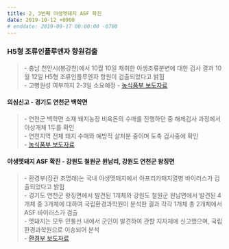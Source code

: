 ```yaml
---
title: 2, 3번째 야생멧돼지 ASF 확진
date: 2019-10-12 +0900
# enddate: 2019-09-17 00:00:00 -0700
---
```

### H5형 조류인플루엔자 항원검출
> \- 충남 천안시(봉강천)에서 10월 10일 채취한 야생조류분변에 대한 검사 결과 10월 12일 H5형 조류인플루엔자 항원이 검출되었다고 밝힘  
> \- 고병원성 여부까지 2-3일 소요예정
> \- [농식품부 보도자료](http://www.mafra.go.kr/FMD-AI/2095/subview.do?enc=Zm5jdDF8QEB8JTJGYmJzJTJGRk1ELUFJJTJGMzU0JTJGMzIxNjQxJTJGYXJ0Y2xWaWV3LmRvJTNGYmJzQ2xTZXElM0QlMjZyZ3NFbmRkZVN0ciUzRCUyNmJic09wZW5XcmRTZXElM0QlMjZyZ3NCZ25kZVN0ciUzRCUyNnBhc3N3b3JkJTNEJTI2c3JjaENvbHVtbiUzRCUyNnJvdyUzRDEwJTI2aXNWaWV3TWluZSUzRGZhbHNlJTI2cGFnZSUzRDElMjZzcmNoV3JkJTNEJTI2)  

#### 의심신고 - 경기도 연천군 백학면
> \- 연천군 백학면 소재 돼지농장 비육돈의 수매를 진행하던 중 해체검사 과정에서 이상개체 1두를 확인  
> \- 연천지역 전체 돼지 수매와 예방적 살처분 중이며 도축 검사중에 확인  
> \- [농식품부 보도자료](http://www.mafra.go.kr/FMD-AI/2095/subview.do?enc=Zm5jdDF8QEB8JTJGYmJzJTJGRk1ELUFJJTJGMzU0JTJGMzIxNjQzJTJGYXJ0Y2xWaWV3LmRvJTNGYmJzQ2xTZXElM0QlMjZpc1ZpZXdNaW5lJTNEZmFsc2UlMjZyZ3NFbmRkZVN0ciUzRCUyNnBhZ2UlM0QxJTI2YmJzT3BlbldyZFNlcSUzRCUyNnJnc0JnbmRlU3RyJTNEJTI2c3JjaFdyZCUzRCUyNnBhc3N3b3JkJTNEJTI2c3JjaENvbHVtbiUzRCUyNnJvdyUzRDEwJTI2)

#### 야생멧돼지 ASF 확진 - 강원도 철원군 원남리, 강원도 연천군 왕징면
> \- 환경부(장관 조명래)는 국내 야생멧돼지에서 아프리카돼지열병 바이러스가 검출되었다고 밝힘  
> \- 경기도 연천군 왕징면에서 발견된 1개체와 강원도 철원군 원남면에서 발견된 4개체 중 3개체에 대하여 국립환경과학원이 분석한 결과 각각 1개체 총 2개체에서 ASF 바이러스가 검출  
> \- 멧돼지는 모두 민통선 내에서 군인이 발견하여 관할 지자체에 신고했으며, 국립환경과학원으로 이송되어 분석  
> \- [환경부 보도자료](http://me.go.kr/home/web/board/read.do?pagerOffset=10&maxPageItems=10&maxIndexPages=10&searchKey=&searchValue=&menuId=286&orgCd=&boardId=1064055&boardMasterId=1&boardCategoryId=39&decorator=)